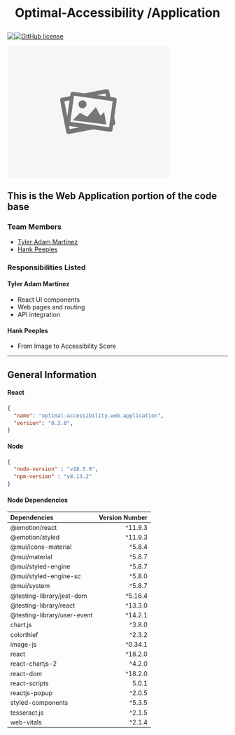 # <p align="center"> Optimal-Accessibility /Application

<p align="center" style="display: flex;" >
<img src="https://visitor-badge.glitch.me/badge?page_id=tyleradammartinez.Optimal-Accessibility" />
<a href="https://github.com/TylerAdamMartinez/Optimal-Accessibility/blob/main/LICENSE"><img alt="GitHub license" src="https://img.shields.io/github/license/TylerAdamMartinez/Optimal-Accessibility"></a>
</p>


<p align="center" style="display: flex;" >
<img alt="Optimal-Accessibility-Missing-Image" src="https://github.com/TylerAdamMartinez/Optimal-Accessibility/blob/main/Application/src/Components/missing_image.jpg" />
 </p>

This is the Web Application portion of the code base
---

### Team Members
- [Tyler Adam Martinez](https://github.com/TylerAdamMartinez/)
- [Hank Peeples](https://github.com/hankpeeples)

### Responsibilities Listed
#### Tyler Adam Martinez
* React UI components
* Web pages and routing
* API integration

#### Hank Peeples
* From Image to Accessibility Score

---

## General Information
#### React
```json
{
  "name": "optimal-accessibility.web.application",
  "version": "0.3.0",
}
```

#### Node
```json
{
  "node-version" : "v18.5.0",
  "npm-version" : "v8.13.2"
}
```
 
#### Node Dependencies
| Dependencies  |  Version Number  |
| :--- |  ---: |
| @emotion/react | ^11.9.3 |
| @emotion/styled | ^11.9.3 |
| @mui/icons-material | ^5.8.4 |
| @mui/material | ^5.8.7 |
| @mui/styled-engine | ^5.8.7 |
| @mui/styled-engine-sc | ^5.8.0 |
| @mui/system | ^5.8.7 |
| @testing-library/jest-dom | ^5.16.4 |
| @testing-library/react | ^13.3.0 |
| @testing-library/user-event | ^14.2.1 |
| chart.js | ^3.8.0 |
| colorthief | ^2.3.2 |
| image-js | ^0.34.1 |
| react | ^18.2.0 |
| react-chartjs-2 | ^4.2.0 |
| react-dom | ^18.2.0 |
| react-scripts | 5.0.1 |
| reactjs-popup | ^2.0.5 |
| styled-components | ^5.3.5 |
| tesseract.js | ^2.1.5 |
| web-vitals | ^2.1.4|
